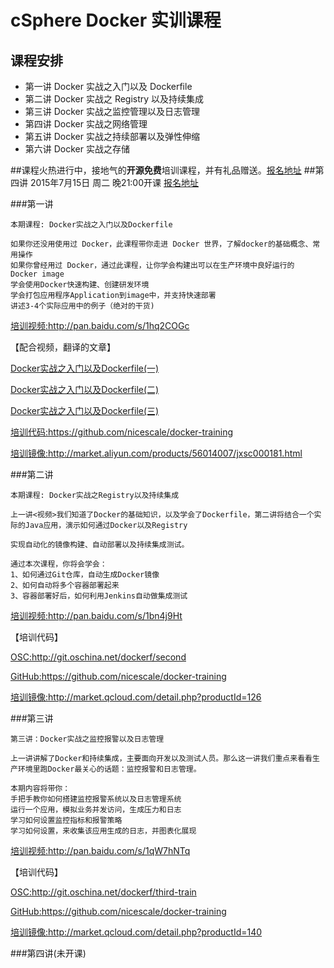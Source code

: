 # cSphere Docker 实训课程

## 课程安排
- 第一讲 Docker 实战之入门以及 Dockerfile
- 第二讲 Docker 实战之 Registry 以及持续集成
- 第三讲 Docker 实战之监控管理以及日志管理
- 第四讲 Docker 实战之网络管理
- 第五讲 Docker 实战之持续部署以及弹性伸缩
- 第六讲 Docker 实战之存储

##课程火热进行中，接地气的**开源免费**培训课程，并有礼品赠送。[报名地址](https://csphere.cn/training)
##第四讲 2015年7月15日 周二 晚21:00开课 [报名地址](https://csphere.cn/training)

###第一讲
```
本期课程: Docker实战之入门以及Dockerfile

如果你还没用使用过 Docker，此课程带你走进 Docker 世界，了解docker的基础概念、常用操作
如果你曾经用过 Docker，通过此课程，让你学会构建出可以在生产环境中良好运行的 Docker image
学会使用Docker快速构建、创建研发环境
学会打包应用程序Application到image中，并支持快速部署
讲述3-4个实际应用中的例子（绝对的干货)
```

[培训视频:](http://pan.baidu.com/s/1hq2COGc)http://pan.baidu.com/s/1hq2COGc

【配合视频，翻译的文章】

[Docker实战之入门以及Dockerfile(一)](http://git.oschina.net/dockerf/docker-practice/blob/master/Docker%E5%AE%9E%E6%88%98%E4%B9%8B%E5%85%A5%E9%97%A8%E4%BB%A5%E5%8F%8ADockerfile%28%E4%B8%80%29.md?dir=0&filepath=Docker%E5%AE%9E%E6%88%98%E4%B9%8B%E5%85%A5%E9%97%A8%E4%BB%A5%E5%8F%8ADockerfile%28%E4%B8%80%29.md&oid=63a62caaac5c4de2997b866d0da465a4cf016aea&sha=06f1a97af90c8d35713cacf8aac9fb86889de077)

[Docker实战之入门以及Dockerfile(二)](http://git.oschina.net/dockerf/docker-practice/blob/master/Docker%E5%AE%9E%E6%88%98%E4%B9%8B%E5%85%A5%E9%97%A8%E4%BB%A5%E5%8F%8ADockerfile%28%E4%BA%8C%29.md?dir=0&filepath=Docker%E5%AE%9E%E6%88%98%E4%B9%8B%E5%85%A5%E9%97%A8%E4%BB%A5%E5%8F%8ADockerfile%28%E4%BA%8C%29.md&oid=9312c89d48d807b99ee2f0cb9f4ecd6011db273d&sha=06f1a97af90c8d35713cacf8aac9fb86889de077)

[Docker实战之入门以及Dockerfile(三)](http://git.oschina.net/dockerf/docker-practice/blob/master/Docker%E5%AE%9E%E6%88%98%E4%B9%8B%E5%85%A5%E9%97%A8%E4%BB%A5%E5%8F%8ADockerfile%28%E4%B8%89%29.md?dir=0&filepath=Docker%E5%AE%9E%E6%88%98%E4%B9%8B%E5%85%A5%E9%97%A8%E4%BB%A5%E5%8F%8ADockerfile%28%E4%B8%89%29.md&oid=4e8ecdafe968fdd2294e4e0050293ff90b680e28&sha=06f1a97af90c8d35713cacf8aac9fb86889de077)

[培训代码:](https://github.com/nicescale/docker-training)https://github.com/nicescale/docker-training

[培训镜像:](http://market.aliyun.com/products/56014007/jxsc000181.html)http://market.aliyun.com/products/56014007/jxsc000181.html


###第二讲

```
本期课程: Docker实战之Registry以及持续集成

上一讲<视频>我们知道了Docker的基础知识，以及学会了Dockerfile，第二讲将结合一个实际的Java应用，演示如何通过Docker以及Registry

实现自动化的镜像构建、自动部署以及持续集成测试。

通过本次课程，你将会学会：
1、如何通过Git仓库，自动生成Docker镜像
2、如何自动将多个容器部署起来
3、容器部署好后，如何利用Jenkins自动做集成测试
```

[培训视频:](http://pan.baidu.com/s/1bn4j9Ht)http://pan.baidu.com/s/1bn4j9Ht

【培训代码】

[OSC:](http://git.oschina.net/dockerf/second)http://git.oschina.net/dockerf/second

[GitHub:](https://github.com/nicescale/docker-training)https://github.com/nicescale/docker-training

[培训镜像:](http://market.qcloud.com/detail.php?productId=126)http://market.qcloud.com/detail.php?productId=126

###第三讲
```
第三讲：Docker实战之监控报警以及日志管理

上一讲讲解了Docker和持续集成，主要面向开发以及测试人员。那么这一讲我们重点来看看生产环境里跑Docker最关心的话题：监控报警和日志管理。

本期内容将带你：
手把手教你如何搭建监控报警系统以及日志管理系统
运行一个应用，模拟业务并发访问，生成压力和日志
学习如何设置监控指标和报警策略
学习如何设置，来收集该应用生成的日志，并图表化展现
```

[培训视频:](http://pan.baidu.com/s/1qW7hNTq)http://pan.baidu.com/s/1qW7hNTq

【培训代码】

[OSC:](http://git.oschina.net/dockerf/third-train)http://git.oschina.net/dockerf/third-train

[GitHub:](https://github.com/nicescale/docker-training)https://github.com/nicescale/docker-training 

[培训镜像:](http://market.qcloud.com/detail.php?productId=140)http://market.qcloud.com/detail.php?productId=140

###第四讲(未开课)

